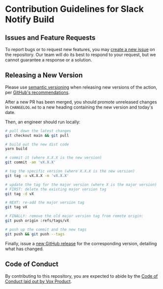 # Contribution Guidelines for Slack Notify Build

## Issues and Feature Requests

To report bugs or to request new features, you may [create a new issue](https://github.com/voxmedia/github-action-slack-notify-build/issues) on the repository. Our team will do its best to respond to your request, but we cannot guarantee a response or a solution.

## Releasing a New Version

Please use [semantic versioning](https://semver.org) when releasing new versions of the action, per [GitHub's recommendations](https://help.github.com/en/github/automating-your-workflow-with-github-actions/about-actions#versioning-your-action).

After a new PR has been merged, you should promote unreleased changes in `CHANGELOG.md` to a new heading containing the new version and today's date.

Then, an engineer should run locally:

```bash
# pull down the latest changes
git checkout main && git pull

# build out the new dist code
yarn build

# commit it (where X.X.X is the new version)
git commit -am 'vX.X.X'

# tag the specific version (where X.X.X is the new version)
git tag -a vX.X.X -m 'vX.X.X'

# update the tag for the major version (where X is the major version)
# FIRST: delete the existing major version tag
git tag -d vX

# NEXT: re-add the major version tag
git tag vX

# FINALLY: remove the old major version tag from remote origin:
git push origin :refs/tags/vX

# push up the commit and the new tags
git push && git push --tags
```

Finally, issue a [new GitHub release](https://github.com/voxmedia/github-action-slack-notify-build/releases) for the corresponding version, detailing what has changed.

## Code of Conduct

By contributing to this repository, you are expected to abide by the [Code of Conduct laid out by Vox Product](http://code-of-conduct.voxmedia.com/).
